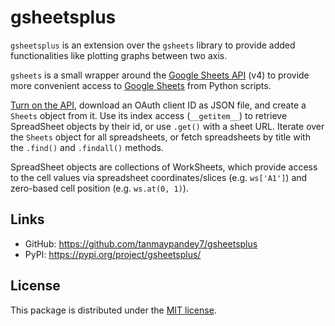 gsheetsplus
=======

``gsheetsplus`` is an extension over the ``gsheets`` library to provide added functionalities like plotting graphs between two axis.

``gsheets`` is a small wrapper around the [Google Sheets API]( https://developers.google.com/sheets/) (v4) to provide
more convenient access to [Google Sheets](https://sheets.google.com) from Python scripts.

[Turn on the API](https://developers.google.com/sheets/quickstart/python#step_1_turn_on_the_api_name), download an OAuth client ID as JSON file, and create a
``Sheets`` object from it. Use its index access (``__getitem__``) to retrieve
SpreadSheet objects by their id, or use ``.get()`` with a sheet URL.
Iterate over the ``Sheets`` object for all spreadsheets, or fetch spreadsheets
by title with the ``.find()`` and ``.findall()`` methods.

SpreadSheet objects are collections of WorkSheets, which provide access to the
cell values via spreadsheet coordinates/slices (e.g. ``ws['A1']``) and
zero-based cell position (e.g. ``ws.at(0, 1)``).

Links
-----

- GitHub: https://github.com/tanmaypandey7/gsheetsplus
- PyPI: https://pypi.org/project/gsheetsplus/

License
-------

This package is distributed under the [MIT license](https://opensource.org/licenses/MIT).
